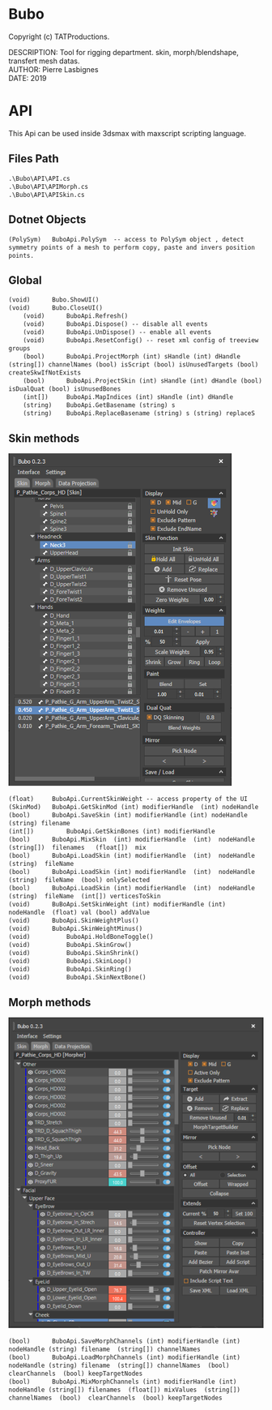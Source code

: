 # Bubo

Copyright (c) TATProductions.

DESCRIPTION: Tool for rigging department. skin, morph/blendshape, transfert mesh datas.<br />
AUTHOR: Pierre Lasbignes<br />
DATE: 2019<br />


# API

This Api can be used inside 3dsmax with maxscript scripting language.

## Files Path 
	.\Bubo\API\API.cs
	.\Bubo\API\APIMorph.cs
	.\Bubo\API\APISkin.cs

## Dotnet Objects
	(PolySym)  	BuboApi.PolySym  -- access to PolySym object , detect symmetry points of a mesh to perform copy, paste and invers position points. 

## Global
	(void)		Bubo.ShowUI() 
	(void)		Bubo.CloseUI()
    	(void)		BuboApi.Refresh() 
    	(void)		BuboApi.Dispose() -- disable all events
    	(void)		BuboApi.UnDispose() -- enable all events
    	(void)		BuboApi.ResetConfig() -- reset xml config of treeview groups
    	(bool)  	BuboApi.ProjectMorph (int) sHandle (int) dHandle (string[]) channelNames (bool) isScript (bool) isUnusedTargets (bool) createSkwIfNotExists
    	(bool)  	BuboApi.ProjectSkin (int) sHandle (int) dHandle (bool) isDualQuat (bool) isUnusedBones
    	(int[]) 	BuboApi.MapIndices (int) sHandle (int) dHandle
    	(string) 	BuboApi.GetBasename (string) s
    	(string) 	BuboApi.ReplaceBasename (string) s (string) replaceS

## Skin methods

![alt text](Capture_Skin.PNG)

	(float) 	BuboApi.CurrentSkinWeight -- access property of the UI
	(SkinMod) 	BuboApi.GetSkinMod (int) modifierHandle  (int) nodeHandle
	(bool)		BuboApi.SaveSkin (int) modifierHandle (int) nodeHandle  (string) filename
	(int[])     	BuboApi.GetSkinBones (int) modifierHandle
	(bool)		BuboApi.MixSkin  (int) modifierHandle  (int)  nodeHandle  (string[])  filenames   (float[])  mix
	(bool)  	BuboApi.LoadSkin (int) modifierHandle  (int)  nodeHandle  (string)  fileName
	(bool)		BuboApi.LoadSkin (int) modifierHandle  (int)  nodeHandle  (string)  fileName  (bool) onlySelected
	(bool)		BuboApi.LoadSkin (int) modifierHandle  (int)  nodeHandle  (string)  fileName  (int[]) verticesToSkin
	(void) 		BuBoApi.SetSkinWeight (int) modifierHandle (int) nodeHandle  (float) val (bool) addValue 
	(void)		BuboApi.SkinWeightPlus()
	(void)		BuboApi.SkinWeightMinus()
	(void)      	BuboApi.HoldBoneToggle()
	(void)      	BuboApi.SkinGrow()
	(void)      	BuboApi.SkinShrink()
	(void)      	BuboApi.SkinLoop()
	(void)      	BuboApi.SkinRing()
	(void)      	BuboApi.SkinNextBone()
	

## Morph methods

![alt text](Capture_Morph.PNG)

	(bool) 		BuboApi.SaveMorphChannels (int) modifierHandle (int) nodeHandle (string) filename  (string[]) channelNames
	(bool) 		BuboApi.LoadMorphChannels (int) modifierHandle (int) nodeHandle (string) filename  (string[]) channelNames  (bool) clearChannels  (bool) keepTargetNodes
	(bool) 		BuboApi.MixMorphChannels (int) modifierHandle (int) nodeHandle (string[]) filenames  (float[]) mixValues  (string[])  channelNames  (bool)  clearChannels  (bool) keepTargetNodes

